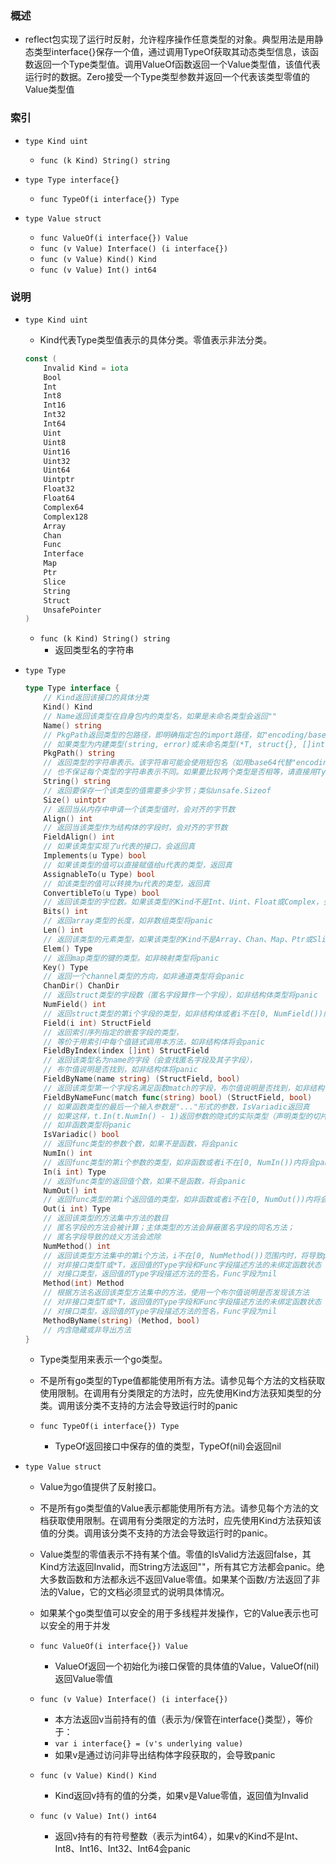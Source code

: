 ### 概述
+ reflect包实现了运行时反射，允许程序操作任意类型的对象。典型用法是用静态类型interface{}保存一个值，通过调用TypeOf获取其动态类型信息，该函数返回一个Type类型值。调用ValueOf函数返回一个Value类型值，该值代表运行时的数据。Zero接受一个Type类型参数并返回一个代表该类型零值的Value类型值

### 索引

+ `type Kind uint`
    + `func (k Kind) String() string`

+ `type Type interface{}`
    + `func TypeOf(i interface{}) Type`

+ `type Value struct`
    + `func ValueOf(i interface{}) Value`
    + `func (v Value) Interface() (i interface{})`
    + `func (v Value) Kind() Kind`
    + `func (v Value) Int() int64`

### 说明

+ `type Kind uint`
    + Kind代表Type类型值表示的具体分类。零值表示非法分类。
    ```go
    const (
        Invalid Kind = iota
        Bool
        Int
        Int8
        Int16
        Int32
        Int64
        Uint
        Uint8
        Uint16
        Uint32
        Uint64
        Uintptr
        Float32
        Float64
        Complex64
        Complex128
        Array
        Chan
        Func
        Interface
        Map
        Ptr
        Slice
        String
        Struct
        UnsafePointer
    )
    ```

    + `func (k Kind) String() string`
        + 返回类型名的字符串

+ `type Type`
    ```go
    type Type interface {
        // Kind返回该接口的具体分类
        Kind() Kind
        // Name返回该类型在自身包内的类型名，如果是未命名类型会返回""
        Name() string
        // PkgPath返回类型的包路径，即明确指定包的import路径，如"encoding/base64"
        // 如果类型为内建类型(string, error)或未命名类型(*T, struct{}, []int)，会返回""
        PkgPath() string
        // 返回类型的字符串表示。该字符串可能会使用短包名（如用base64代替"encoding/base64"）
        // 也不保证每个类型的字符串表示不同。如果要比较两个类型是否相等，请直接用Type类型比较。
        String() string
        // 返回要保存一个该类型的值需要多少字节；类似unsafe.Sizeof
        Size() uintptr
        // 返回当从内存中申请一个该类型值时，会对齐的字节数
        Align() int
        // 返回当该类型作为结构体的字段时，会对齐的字节数
        FieldAlign() int
        // 如果该类型实现了u代表的接口，会返回真
        Implements(u Type) bool
        // 如果该类型的值可以直接赋值给u代表的类型，返回真
        AssignableTo(u Type) bool
        // 如该类型的值可以转换为u代表的类型，返回真
        ConvertibleTo(u Type) bool
        // 返回该类型的字位数。如果该类型的Kind不是Int、Uint、Float或Complex，会panic
        Bits() int
        // 返回array类型的长度，如非数组类型将panic
        Len() int
        // 返回该类型的元素类型，如果该类型的Kind不是Array、Chan、Map、Ptr或Slice，会panic
        Elem() Type
        // 返回map类型的键的类型。如非映射类型将panic
        Key() Type
        // 返回一个channel类型的方向，如非通道类型将会panic
        ChanDir() ChanDir
        // 返回struct类型的字段数（匿名字段算作一个字段），如非结构体类型将panic
        NumField() int
        // 返回struct类型的第i个字段的类型，如非结构体或者i不在[0, NumField())内将会panic
        Field(i int) StructField
        // 返回索引序列指定的嵌套字段的类型，
        // 等价于用索引中每个值链式调用本方法，如非结构体将会panic
        FieldByIndex(index []int) StructField
        // 返回该类型名为name的字段（会查找匿名字段及其子字段），
        // 布尔值说明是否找到，如非结构体将panic
        FieldByName(name string) (StructField, bool)
        // 返回该类型第一个字段名满足函数match的字段，布尔值说明是否找到，如非结构体将会panic
        FieldByNameFunc(match func(string) bool) (StructField, bool)
        // 如果函数类型的最后一个输入参数是"..."形式的参数，IsVariadic返回真
        // 如果这样，t.In(t.NumIn() - 1)返回参数的隐式的实际类型（声明类型的切片）
        // 如非函数类型将panic
        IsVariadic() bool
        // 返回func类型的参数个数，如果不是函数，将会panic
        NumIn() int
        // 返回func类型的第i个参数的类型，如非函数或者i不在[0, NumIn())内将会panic
        In(i int) Type
        // 返回func类型的返回值个数，如果不是函数，将会panic
        NumOut() int
        // 返回func类型的第i个返回值的类型，如非函数或者i不在[0, NumOut())内将会panic
        Out(i int) Type
        // 返回该类型的方法集中方法的数目
        // 匿名字段的方法会被计算；主体类型的方法会屏蔽匿名字段的同名方法；
        // 匿名字段导致的歧义方法会滤除
        NumMethod() int
        // 返回该类型方法集中的第i个方法，i不在[0, NumMethod())范围内时，将导致panic
        // 对非接口类型T或*T，返回值的Type字段和Func字段描述方法的未绑定函数状态
        // 对接口类型，返回值的Type字段描述方法的签名，Func字段为nil
        Method(int) Method
        // 根据方法名返回该类型方法集中的方法，使用一个布尔值说明是否发现该方法
        // 对非接口类型T或*T，返回值的Type字段和Func字段描述方法的未绑定函数状态
        // 对接口类型，返回值的Type字段描述方法的签名，Func字段为nil
        MethodByName(string) (Method, bool)
        // 内含隐藏或非导出方法
    }
    ```
    + Type类型用来表示一个go类型。
    + 不是所有go类型的Type值都能使用所有方法。请参见每个方法的文档获取使用限制。在调用有分类限定的方法时，应先使用Kind方法获知类型的分类。调用该分类不支持的方法会导致运行时的panic

    + `func TypeOf(i interface{}) Type`
        + TypeOf返回接口中保存的值的类型，TypeOf(nil)会返回nil

+ `type Value struct`
    + Value为go值提供了反射接口。
    + 不是所有go类型值的Value表示都能使用所有方法。请参见每个方法的文档获取使用限制。在调用有分类限定的方法时，应先使用Kind方法获知该值的分类。调用该分类不支持的方法会导致运行时的panic。
    + Value类型的零值表示不持有某个值。零值的IsValid方法返回false，其Kind方法返回Invalid，而String方法返回"<invalid Value>"，所有其它方法都会panic。绝大多数函数和方法都永远不返回Value零值。如果某个函数/方法返回了非法的Value，它的文档必须显式的说明具体情况。
    + 如果某个go类型值可以安全的用于多线程并发操作，它的Value表示也可以安全的用于并发

    + `func ValueOf(i interface{}) Value`
        + ValueOf返回一个初始化为i接口保管的具体值的Value，ValueOf(nil)返回Value零值
    + `func (v Value) Interface() (i interface{})`
        + 本方法返回v当前持有的值（表示为/保管在interface{}类型），等价于：
        + `var i interface{} = (v's underlying value)`
        + 如果v是通过访问非导出结构体字段获取的，会导致panic
    + `func (v Value) Kind() Kind`
        + Kind返回v持有的值的分类，如果v是Value零值，返回值为Invalid
    + `func (v Value) Int() int64`
        + 返回v持有的有符号整数（表示为int64），如果v的Kind不是Int、Int8、Int16、Int32、Int64会panic